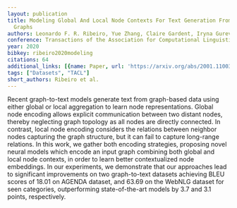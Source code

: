 ```yaml
---
layout: publication
title: Modeling Global And Local Node Contexts For Text Generation From Knowledge
  Graphs
authors: Leonardo F. R. Ribeiro, Yue Zhang, Claire Gardent, Iryna Gurevych
conference: Transactions of the Association for Computational Linguistics
year: 2020
bibkey: ribeiro2020modeling
citations: 64
additional_links: [{name: Paper, url: 'https://arxiv.org/abs/2001.11003'}]
tags: ["Datasets", "TACL"]
short_authors: Ribeiro et al.
---
```

Recent graph-to-text models generate text from graph-based data using either
global or local aggregation to learn node representations. Global node encoding
allows explicit communication between two distant nodes, thereby neglecting
graph topology as all nodes are directly connected. In contrast, local node
encoding considers the relations between neighbor nodes capturing the graph
structure, but it can fail to capture long-range relations. In this work, we
gather both encoding strategies, proposing novel neural models which encode an
input graph combining both global and local node contexts, in order to learn
better contextualized node embeddings. In our experiments, we demonstrate that
our approaches lead to significant improvements on two graph-to-text datasets
achieving BLEU scores of 18.01 on AGENDA dataset, and 63.69 on the WebNLG
dataset for seen categories, outperforming state-of-the-art models by 3.7 and
3.1 points, respectively.